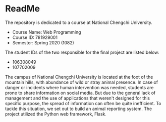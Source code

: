 # ReadMe
The repository is dedicated to a course at National Chengchi University.
* Course Name: Web Programming
* Course ID: 781929001
* Semester: Spring 2020 (1082)

The student IDs of the two responsible for the final project are listed below:
* 106308049
* 107702009

The campus of National Chengchi University is located at the foot of the mountain hills, with abundance of wild or stray animal presence. In case of danger or incidents where human intervention was needed, students are prone to share information on social media. But due to the general lack of management and the use of applications that weren't designed for this specific purpose, the spread of information can often be quite inefficient. To tackle this situation, we set out to build an animal reporting system. The project utilized the Python web framework, Flask. 
